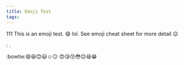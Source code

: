 ```yaml
---
title: Emoji Test
tags:
---
```

111
This is an emoji test. :smile: lol.
See emoji cheat sheet for more detail :wink:

<!-- more --> : <https://www.webpagefx.com/tools/emoji-cheat-sheet/>.

:bowtie::smile::laughing::blush::smiley::relaxed::smirk:
:heart_eyes::kissing_heart::kissing_closed_eyes::flushed::relieved::satisfied::grin:
